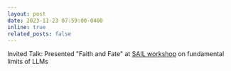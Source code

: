 ```yaml
---
layout: post
date: 2023-11-23 07:59:00-0400
inline: true
related_posts: false
---
```


Invited Talk: Presented "Faith and Fate" at [SAIL workshop](https://sites.google.com/view/sail-ws-llms/program) on fundamental limits of LLMs



